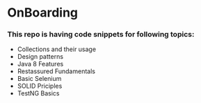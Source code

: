 # OnBoarding

### This repo is having code snippets for following topics:
- Collections and their usage
- Design patterns
- Java 8 Features
- Restassured Fundamentals
- Basic Selenium
- SOLID Priciples
- TestNG Basics
